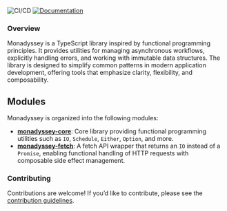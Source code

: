 ![CI/CD](https://github.com/gabriel-bornea/monadyssey/actions/workflows/release.yml/badge.svg)
[![Documentation](https://img.shields.io/badge/docs-online-brightgreen)](/docs)

### Overview

Monadyssey is a TypeScript library inspired by functional programming principles. It provides utilities for managing 
asynchronous workflows, explicitly handling errors, and working with immutable data structures. The library is 
designed to simplify common patterns in modern application development, offering tools that emphasize clarity, 
flexibility, and composability.

## Modules

Monadyssey is organized into the following modules:

- [**monadyssey-core**](packages/monadyssey-core/readme.md): Core library providing functional programming utilities such as `IO`, `Schedule`, `Either`, `Option`, and more.
- [**monadyssey-fetch**](packages/monadyssey-fetch/readme.md): A fetch API wrapper that returns an `IO` instead of a `Promise`, enabling functional handling of HTTP requests with composable side effect management.

### Contributing
Contributions are welcome! If you’d like to contribute, please see the [contribution guidelines](CONTRIBUTING.md).
